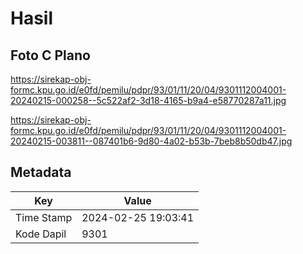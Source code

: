 # Hasil

## Foto C Plano

https://sirekap-obj-formc.kpu.go.id/e0fd/pemilu/pdpr/93/01/11/20/04/9301112004001-20240215-000258--5c522af2-3d18-4165-b9a4-e58770287a11.jpg

https://sirekap-obj-formc.kpu.go.id/e0fd/pemilu/pdpr/93/01/11/20/04/9301112004001-20240215-003811--087401b6-9d80-4a02-b53b-7beb8b50db47.jpg


## Metadata

| Key        | Value               |
| ---------- | ------------------- |
| Time Stamp | 2024-02-25 19:03:41 |
| Kode Dapil | 9301                |



